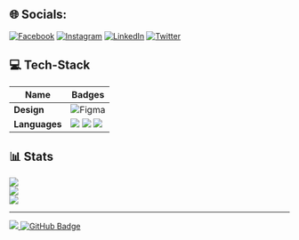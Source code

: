 ## 🌐 Socials:
[![Facebook](https://img.shields.io/badge/Facebook-%231877F2.svg?logo=Facebook&logoColor=white)](https://www.facebook.com/chiemelawilliams) [![Instagram](https://img.shields.io/badge/Instagram-%23E4405F.svg?logo=Instagram&logoColor=white)](https://instagram.com/emela_williams) [![LinkedIn](https://img.shields.io/badge/LinkedIn-%230077B5.svg?logo=linkedin&logoColor=white)](https://www.linkedin.com/in/chiemella/) [![Twitter](https://img.shields.io/badge/Twitter-%231DA1F2.svg?logo=Twitter&logoColor=white)](https://twitter.com/emela_williams)

## 💻 Tech-Stack
Name | Badges
--- | ---
**Design**  |  ![Figma](https://img.shields.io/badge/figma-%23F24E1E.svg?style=for-the-badge&logo=figma&logoColor=white)
**Languages**  | <img src="https://img.shields.io/badge/JavaScript-323330?style=for-the-badge&logo=javascript&logoColor=F7DF1E" /> <img src="https://img.shields.io/badge/CSS3-1572B6?style=for-the-badge&logo=css3&logoColor=white" /> <img src="https://img.shields.io/badge/HTML5-E34F26?style=for-the-badge&logo=html5&logoColor=white" />

## 📊 Stats
![](https://github-readme-stats.vercel.app/api?username=chiemella&theme=dark&hide_border=false&include_all_commits=false&count_private=false)<br/>
![](https://github-readme-streak-stats.herokuapp.com/?user=chiemella&theme=dark&hide_border=false)<br/>
![](https://github-readme-stats.vercel.app/api/top-langs/?username=chiemella&theme=dark&hide_border=false&include_all_commits=false&count_private=false&layout=compact)

---
<a href="https://github.com/chiemella/github-profile-views-counter">
    <img src="https://komarev.com/ghpvc/?username=chiemella">
</a>
<a href="https://github.com/chiemella?tab=followers"><img src="https://img.shields.io/github/followers/chiemella?label=Followers&style=social" alt="GitHub Badge"></a>
